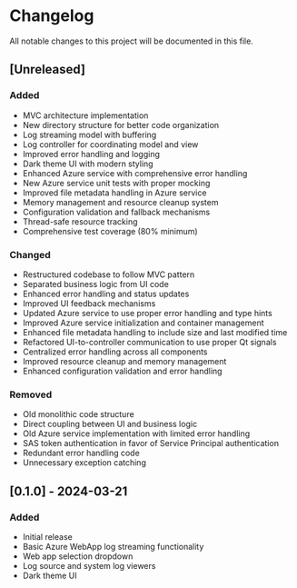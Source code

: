 # Changelog

All notable changes to this project will be documented in this file.

## [Unreleased]

### Added
- MVC architecture implementation
- New directory structure for better code organization
- Log streaming model with buffering
- Log controller for coordinating model and view
- Improved error handling and logging
- Dark theme UI with modern styling
- Enhanced Azure service with comprehensive error handling
- New Azure service unit tests with proper mocking
- Improved file metadata handling in Azure service
- Memory management and resource cleanup system
- Configuration validation and fallback mechanisms
- Thread-safe resource tracking
- Comprehensive test coverage (80% minimum)

### Changed
- Restructured codebase to follow MVC pattern
- Separated business logic from UI code
- Enhanced error handling and status updates
- Improved UI feedback mechanisms
- Updated Azure service to use proper error handling and type hints
- Improved Azure service initialization and container management
- Enhanced file metadata handling to include size and last modified time
- Refactored UI-to-controller communication to use proper Qt signals
- Centralized error handling across all components
- Improved resource cleanup and memory management
- Enhanced configuration validation and error handling

### Removed
- Old monolithic code structure
- Direct coupling between UI and business logic
- Old Azure service implementation with limited error handling
- SAS token authentication in favor of Service Principal authentication
- Redundant error handling code
- Unnecessary exception catching

## [0.1.0] - 2024-03-21

### Added
- Initial release
- Basic Azure WebApp log streaming functionality
- Web app selection dropdown
- Log source and system log viewers
- Dark theme UI 